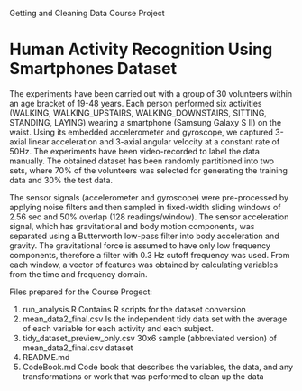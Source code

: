 Getting and Cleaning Data Course Project

Human Activity Recognition Using Smartphones Dataset
==================================================================

The experiments have been carried out with a group of 30 volunteers within an age bracket of 19-48 years. 
Each person performed six activities (WALKING, WALKING_UPSTAIRS, WALKING_DOWNSTAIRS, SITTING, STANDING, LAYING) 
wearing a smartphone (Samsung Galaxy S II) on the waist. Using its embedded accelerometer and gyroscope, we captured 3-axial 
linear acceleration and 3-axial angular velocity at a constant rate of 50Hz. The experiments have been video-recorded to label 
the data manually. The obtained dataset has been randomly partitioned into two sets, where 70% of the volunteers was selected for 
generating the training data and 30% the test data. 

The sensor signals (accelerometer and gyroscope) were pre-processed by applying noise filters and then sampled in fixed-width sliding 
windows of 2.56 sec and 50% overlap (128 readings/window). The sensor acceleration signal, which has gravitational and body motion components, 
was separated using a Butterworth low-pass filter into body acceleration and gravity. The gravitational force is assumed to have only low frequency 
components, therefore a filter with 0.3 Hz cutoff frequency was used. From each window, a vector of features was obtained by calculating variables 
from the time and frequency domain.  

Files prepared for the Course Progect:
1. run_analysis.R  Contains R scripts for the dataset conversion
2. mean_data2_final.csv   Is the independent tidy data set with the average of each variable for each activity and each subject.
3. tidy_dataset_preview_only.csv  30x6 sample (abbreviated version) of mean_data2_final.csv dataset
4. README.md
5. CodeBook.md   Code book that describes the variables, the data, and any transformations or work that was performed to clean up the data
